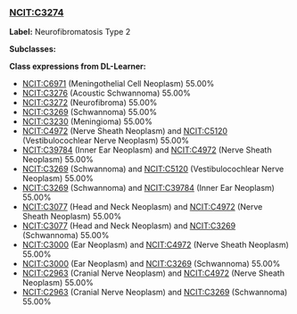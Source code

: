 
### [NCIT:C3274](http://purl.obolibrary.org/obo/NCIT_C3274)
**Label:** Neurofibromatosis Type 2

**Subclasses:** 

**Class expressions from DL-Learner:**

- [NCIT:C6971](http://purl.obolibrary.org/obo/NCIT_C6971) (Meningothelial Cell Neoplasm) 55.00%
- [NCIT:C3276](http://purl.obolibrary.org/obo/NCIT_C3276) (Acoustic Schwannoma) 55.00%
- [NCIT:C3272](http://purl.obolibrary.org/obo/NCIT_C3272) (Neurofibroma) 55.00%
- [NCIT:C3269](http://purl.obolibrary.org/obo/NCIT_C3269) (Schwannoma) 55.00%
- [NCIT:C3230](http://purl.obolibrary.org/obo/NCIT_C3230) (Meningioma) 55.00%
- [NCIT:C4972](http://purl.obolibrary.org/obo/NCIT_C4972) (Nerve Sheath Neoplasm) and [NCIT:C5120](http://purl.obolibrary.org/obo/NCIT_C5120) (Vestibulocochlear Nerve Neoplasm) 55.00%
- [NCIT:C39784](http://purl.obolibrary.org/obo/NCIT_C39784) (Inner Ear Neoplasm) and [NCIT:C4972](http://purl.obolibrary.org/obo/NCIT_C4972) (Nerve Sheath Neoplasm) 55.00%
- [NCIT:C3269](http://purl.obolibrary.org/obo/NCIT_C3269) (Schwannoma) and [NCIT:C5120](http://purl.obolibrary.org/obo/NCIT_C5120) (Vestibulocochlear Nerve Neoplasm) 55.00%
- [NCIT:C3269](http://purl.obolibrary.org/obo/NCIT_C3269) (Schwannoma) and [NCIT:C39784](http://purl.obolibrary.org/obo/NCIT_C39784) (Inner Ear Neoplasm) 55.00%
- [NCIT:C3077](http://purl.obolibrary.org/obo/NCIT_C3077) (Head and Neck Neoplasm) and [NCIT:C4972](http://purl.obolibrary.org/obo/NCIT_C4972) (Nerve Sheath Neoplasm) 55.00%
- [NCIT:C3077](http://purl.obolibrary.org/obo/NCIT_C3077) (Head and Neck Neoplasm) and [NCIT:C3269](http://purl.obolibrary.org/obo/NCIT_C3269) (Schwannoma) 55.00%
- [NCIT:C3000](http://purl.obolibrary.org/obo/NCIT_C3000) (Ear Neoplasm) and [NCIT:C4972](http://purl.obolibrary.org/obo/NCIT_C4972) (Nerve Sheath Neoplasm) 55.00%
- [NCIT:C3000](http://purl.obolibrary.org/obo/NCIT_C3000) (Ear Neoplasm) and [NCIT:C3269](http://purl.obolibrary.org/obo/NCIT_C3269) (Schwannoma) 55.00%
- [NCIT:C2963](http://purl.obolibrary.org/obo/NCIT_C2963) (Cranial Nerve Neoplasm) and [NCIT:C4972](http://purl.obolibrary.org/obo/NCIT_C4972) (Nerve Sheath Neoplasm) 55.00%
- [NCIT:C2963](http://purl.obolibrary.org/obo/NCIT_C2963) (Cranial Nerve Neoplasm) and [NCIT:C3269](http://purl.obolibrary.org/obo/NCIT_C3269) (Schwannoma) 55.00%


